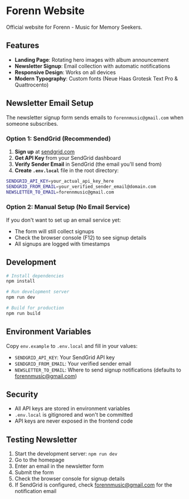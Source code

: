 # Forenn Website

Official website for Forenn - Music for Memory Seekers.

## Features

- **Landing Page**: Rotating hero images with album announcement
- **Newsletter Signup**: Email collection with automatic notifications
- **Responsive Design**: Works on all devices
- **Modern Typography**: Custom fonts (Neue Haas Grotesk Text Pro & Quattrocento)

## Newsletter Email Setup

The newsletter signup form sends emails to `forennmusic@gmail.com` when someone subscribes.

### Option 1: SendGrid (Recommended)

1. **Sign up** at [sendgrid.com](https://sendgrid.com)
2. **Get API Key** from your SendGrid dashboard
3. **Verify Sender Email** in SendGrid (the email you'll send from)
4. **Create `.env.local`** file in the root directory:

```bash
SENDGRID_API_KEY=your_actual_api_key_here
SENDGRID_FROM_EMAIL=your_verified_sender_email@domain.com
NEWSLETTER_TO_EMAIL=forennmusic@gmail.com
```

### Option 2: Manual Setup (No Email Service)

If you don't want to set up an email service yet:
- The form will still collect signups
- Check the browser console (F12) to see signup details
- All signups are logged with timestamps

## Development

```bash
# Install dependencies
npm install

# Run development server
npm run dev

# Build for production
npm run build
```

## Environment Variables

Copy `env.example` to `.env.local` and fill in your values:

- `SENDGRID_API_KEY`: Your SendGrid API key
- `SENDGRID_FROM_EMAIL`: Your verified sender email
- `NEWSLETTER_TO_EMAIL`: Where to send signup notifications (defaults to forennmusic@gmail.com)

## Security

- All API keys are stored in environment variables
- `.env.local` is gitignored and won't be committed
- API keys are never exposed in the frontend code

## Testing Newsletter

1. Start the development server: `npm run dev`
2. Go to the homepage
3. Enter an email in the newsletter form
4. Submit the form
5. Check the browser console for signup details
6. If SendGrid is configured, check forennmusic@gmail.com for the notification email
